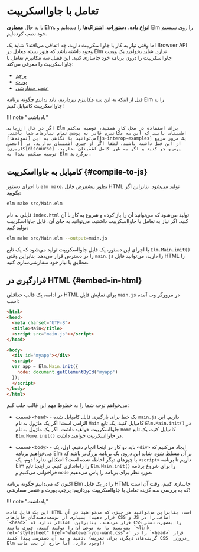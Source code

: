 # تعامل با جاوااسکریپت

تا به حال **معماری Elm**، **انواع داده**، **دستورات**، **اشتراک‌ها** را دیده‌ایم و Elm را روی سیستم خود نصب کرده‌ایم.

اما وقتی نیاز به کار با جاوااسکریپت دارید، چه اتفاقی می‌افتد؟ شاید یک Browser API وجود داشته باشد که هنوز بسته‌ معادل در Elm ندارد. شاید بخواهید یک ویجت جاوااسکریپت را درون برنامه خود جاسازی کنید. این فصل سه مکانیزم تعامل با جاوااسکریپت را معرفی می‌کند:

- [پرچم](flags.md)
- [پورت](ports.md)
- [عنصر سفارشی](custom_elements.md)

قبل از اینکه به این سه مکانیزم بپردازیم، باید بدانیم چگونه برنامه Elm را به جاوااسکریپت کامپایل کنیم!

!!! note "یادداشت"

	اگر در حال ارزیابی Elm برای استفاده در محل کار هستید، توصیه می‌کنم اطمینان یابید که این سه مکانیزم قادر به پوشش تمام نیازهای شما باشند. می‌توانید با نگاهی به این [نمونه‌ها][js-interop-examples] یک مرور سریع از این فصل داشته باشید. لطفا اگر از چیزی اطمینان ندارید، در [انجمن کاربری][discourse] پرس و جو کنید و اگر به طور کامل اطمینان ندارید، توصیه می‌کنم بعدا به Elm برگردید.

## کامپایل به جاوااسکریپت {#compile-to-js}

با اجرای دستور `elm make`، بطور پیشفرض فایل HTML تولید می‌شود. بنابراین اگر بگویید:

```bash
elm make src/Main.elm
```

فایلی به نام `index.html` تولید می‌شود که می‌توانید آن را باز کرده و شروع به کار با آن کنید. اگر نیاز به تعامل با جاوااسکریپت داشتید، می‌توانید به جای آن، فایل جاوااسکریپت تولید کنید:

```bash
elm make src/Main.elm --output=main.js
```

با اجرای این دستور، یک فایل جاوااسکریپت تولید می‌شود که یک تابع `Elm.Main.init()` را در دسترس قرار می‌دهد. بنابراین وقتی `main.js` را دارید، می‌توانید فایل HTML را مطابق با نیاز خود سفارشی‌سازی کنید.

## قرارگیری در HTML {#embed-in-html}

در ادامه، یک قالب حداقلی HTML برای نمایش فایل `main.js` در مرورگر وب آمده است:

```html linenums="1"
<html>
<head>
  <meta charset="UTF-8">
  <title>Main</title>
  <script src="main.js"></script>
</head>

<body>
  <div id="myapp"></div>
  <script>
  var app = Elm.Main.init({
    node: document.getElementById('myapp')
  });
  </script>
</body>
</html>
```

می‌خواهم توجه شما را به خطوط مهم این قالب جلب کنم:

- قسمت `<head>` - یک خط برای بارگیری فایل کامپایل شده `main.js` داریم. این الزامی است! اگر یک ماژول به نام `Main` کامپایل کنید، یک تابع `Elm.Main.init()` در جاوااسکریپت خواهید داشت. اگر یک ماژول به نام `Home` کامپایل کنید، یک تابع `Elm.Home.init()` در جاوااسکریپت خواهید داشت.

- قسمت `<body>` - باید دو کار در اینجا انجام دهیم. اول، یک `<div>` ایجاد می‌کنیم که می‌خواهیم برنامه Elm بر آن مسلط شود. شاید این درون یک برنامه بزرگ‌تر باشد که با چیزهای دیگر احاطه شده است؟ اشکالی ندارد! دوم، یک `<script>` داریم تا برنامه Elm را راه‌اندازی کنیم. در اینجا تابع `Elm.Main.init()` را برای شروع برنامه فراخوانی می‌کنیم و `node` مورد نظر برای برنامه را پاس می‌دهیم.

اکنون که می‌دانیم چگونه برنامه Elm را در یک فایل HTML جاسازی کنیم، وقت آن است که به بررسی سه گزینه تعامل با جاوااسکریپت بپردازیم: پرچم، پورت و عنصر سفارشی!

!!! note "یادداشت"

	این یک فایل عادی HTML است، بنابراین می‌توانید هر چیزی که می‌خواهید در آن قرار دهید! بسیاری از توسعه‌دهندگان فایل‌های CSS و JS اضافی را در `<head>` قرار می‌دهند. بنابراین، اشکالی ندارد که CSS را به‌صورت دستی بنویسید یا به نوعی آن را تولید کنید. چیزی مانند `<link rel="stylesheet" href="whatever-you-want.css">` را در `<head>` قرار دهید و به آن دسترسی پیدا کنید. (گزینه‌های دیگری برای تعریف CSS  _درون_ Elm وجود دارد، اما خارج از بحث ماست!)

[js-interop-examples]: https://github.com/elm-community/js-integration-examples
[discourse]: https://discourse.elm-lang.org
